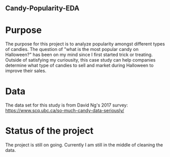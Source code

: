 ## Candy-Popularity-EDA
# Purpose
The purpose for this project is to analyze popularity amongst different types of candies. The question of "what is the most popular candy on Halloween?" has been on my mind since I first started trick or treating. Outside of satisfying my curiousity, this case study can help companies determine what type of candies to sell and market during Halloween to improve their sales.
# Data
The data set for this study is from David Ng's 2017 survey: https://www.scq.ubc.ca/so-much-candy-data-seriously/
# Status of the project
The project is still on going. Currently I am still in the middle of cleaning the data.

